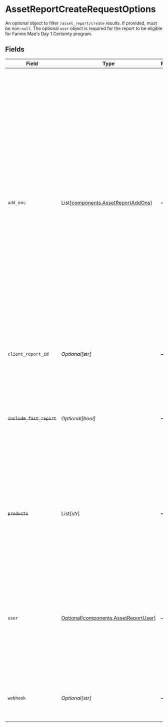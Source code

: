 # AssetReportCreateRequestOptions

An optional object to filter `/asset_report/create` results. If provided, must be non-`null`. The optional `user` object is required for the report to be eligible for Fannie Mae's Day 1 Certainty program.


## Fields

| Field                                                                                                                                                                                                                                                                                                                                                                                                                                                                                                                                                                                                                                                                                                | Type                                                                                                                                                                                                                                                                                                                                                                                                                                                                                                                                                                                                                                                                                                 | Required                                                                                                                                                                                                                                                                                                                                                                                                                                                                                                                                                                                                                                                                                             | Description                                                                                                                                                                                                                                                                                                                                                                                                                                                                                                                                                                                                                                                                                          |
| ---------------------------------------------------------------------------------------------------------------------------------------------------------------------------------------------------------------------------------------------------------------------------------------------------------------------------------------------------------------------------------------------------------------------------------------------------------------------------------------------------------------------------------------------------------------------------------------------------------------------------------------------------------------------------------------------------- | ---------------------------------------------------------------------------------------------------------------------------------------------------------------------------------------------------------------------------------------------------------------------------------------------------------------------------------------------------------------------------------------------------------------------------------------------------------------------------------------------------------------------------------------------------------------------------------------------------------------------------------------------------------------------------------------------------- | ---------------------------------------------------------------------------------------------------------------------------------------------------------------------------------------------------------------------------------------------------------------------------------------------------------------------------------------------------------------------------------------------------------------------------------------------------------------------------------------------------------------------------------------------------------------------------------------------------------------------------------------------------------------------------------------------------- | ---------------------------------------------------------------------------------------------------------------------------------------------------------------------------------------------------------------------------------------------------------------------------------------------------------------------------------------------------------------------------------------------------------------------------------------------------------------------------------------------------------------------------------------------------------------------------------------------------------------------------------------------------------------------------------------------------- |
| `add_ons`                                                                                                                                                                                                                                                                                                                                                                                                                                                                                                                                                                                                                                                                                            | List[[components.AssetReportAddOns](../../models/shared/assetreportaddons.md)]                                                                                                                                                                                                                                                                                                                                                                                                                                                                                                                                                                                                                       | :heavy_minus_sign:                                                                                                                                                                                                                                                                                                                                                                                                                                                                                                                                                                                                                                                                                   | Use this field to request a `fast_asset` report. When Fast Assets is requested, Plaid will create two versions of the Asset Report: first, the Fast Asset Report, which will contain only current identity and balance information, and later, the Full Asset Report, which will also contain historical balance information and transaction data. A `PRODUCT_READY` webhook will be fired for each Asset Report when it is ready, and the `report_type` field will indicate whether the webhook is firing for the `full` or `fast` Asset Report. To retrieve the Fast Asset Report, call `/asset_report/get` with `fast_report` set to `true`. There is no additional charge for using Fast Assets. |
| `client_report_id`                                                                                                                                                                                                                                                                                                                                                                                                                                                                                                                                                                                                                                                                                   | *Optional[str]*                                                                                                                                                                                                                                                                                                                                                                                                                                                                                                                                                                                                                                                                                      | :heavy_minus_sign:                                                                                                                                                                                                                                                                                                                                                                                                                                                                                                                                                                                                                                                                                   | Client-generated identifier, which can be used by lenders to track loan applications.                                                                                                                                                                                                                                                                                                                                                                                                                                                                                                                                                                                                                |
| ~~`include_fast_report`~~                                                                                                                                                                                                                                                                                                                                                                                                                                                                                                                                                                                                                                                                            | *Optional[bool]*                                                                                                                                                                                                                                                                                                                                                                                                                                                                                                                                                                                                                                                                                     | :heavy_minus_sign:                                                                                                                                                                                                                                                                                                                                                                                                                                                                                                                                                                                                                                                                                   | : warning: ** DEPRECATED **: This will be removed in a future release, please migrate away from it as soon as possible.<br/><br/>true to return balance and identity earlier as a fast report. Defaults to false if omitted.                                                                                                                                                                                                                                                                                                                                                                                                                                                                         |
| ~~`products`~~                                                                                                                                                                                                                                                                                                                                                                                                                                                                                                                                                                                                                                                                                       | List[*str*]                                                                                                                                                                                                                                                                                                                                                                                                                                                                                                                                                                                                                                                                                          | :heavy_minus_sign:                                                                                                                                                                                                                                                                                                                                                                                                                                                                                                                                                                                                                                                                                   | : warning: ** DEPRECATED **: This will be removed in a future release, please migrate away from it as soon as possible.<br/><br/>Additional information that can be included in the asset report. Possible values: `"investments"`                                                                                                                                                                                                                                                                                                                                                                                                                                                                   |
| `user`                                                                                                                                                                                                                                                                                                                                                                                                                                                                                                                                                                                                                                                                                               | [Optional[components.AssetReportUser]](../../models/shared/assetreportuser.md)                                                                                                                                                                                                                                                                                                                                                                                                                                                                                                                                                                                                                       | :heavy_minus_sign:                                                                                                                                                                                                                                                                                                                                                                                                                                                                                                                                                                                                                                                                                   | The user object allows you to provide additional information about the user to be appended to the Asset Report. All fields are optional. The `first_name`, `last_name`, and `ssn` fields are required if you would like the Report to be eligible for Fannie Mae’s Day 1 Certainty™ program.                                                                                                                                                                                                                                                                                                                                                                                                         |
| `webhook`                                                                                                                                                                                                                                                                                                                                                                                                                                                                                                                                                                                                                                                                                            | *Optional[str]*                                                                                                                                                                                                                                                                                                                                                                                                                                                                                                                                                                                                                                                                                      | :heavy_minus_sign:                                                                                                                                                                                                                                                                                                                                                                                                                                                                                                                                                                                                                                                                                   | URL to which Plaid will send Assets webhooks, for example when the requested Asset Report is ready.                                                                                                                                                                                                                                                                                                                                                                                                                                                                                                                                                                                                  |